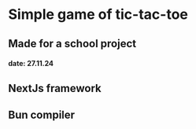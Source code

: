 # Simple game of tic-tac-toe
## Made for a school project
#### date: 27.11.24

## NextJs framework
## Bun compiler
